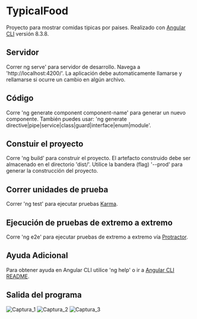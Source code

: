 # TypicalFood

Proyecto para mostrar comidas tipicas por paises. Realizado con [Angular CLI](https://github.com/angular/angular-cli) versión 8.3.8.

## Servidor

Correr ng serve' para servidor de desarrollo. Navega a  'http://localhost:4200/'. La aplicación debe automaticamente llamarse y rellamarse si ocurre un cambio en algún archivo.

## Código

Corre 'ng generate component component-name' para generar un nuevo componente. También puedes usar: 'ng generate directive|pipe|service|class|guard|interface|enum|module'.

## Constuir el proyecto

Corre 'ng build' para construir el proyecto. El artefacto construido debe ser almacenado en el directorio 'dist/'. Utilice la bandera (flag) '--prod' para generar la construcción del proyecto.

## Correr unidades de prueba

Correr 'ng test' para ejecutar pruebas [Karma](https://karma-runner.github.io).

## Ejecución de pruebas de extremo a extremo

Corre 'ng e2e' para ejecutar pruebas de extremo a extremo vía [Protractor](http://www.protractortest.org/).

## Ayuda Adicional

Para obtener ayuda en Angular CLI utilice 'ng help' o ir a [Angular CLI README](https://github.com/angular/angular-cli/blob/master/README.md).

## Salida del programa
![Captura_1](https://user-images.githubusercontent.com/7141537/68266422-12578a80-001d-11ea-9448-39c4ebff51a6.PNG)
![Captura_2](https://user-images.githubusercontent.com/7141537/68266426-14214e00-001d-11ea-96ed-958f36c18fae.PNG)
![Captura_3](https://user-images.githubusercontent.com/7141537/68266429-15eb1180-001d-11ea-8cce-da5bcdfe69b2.PNG)
